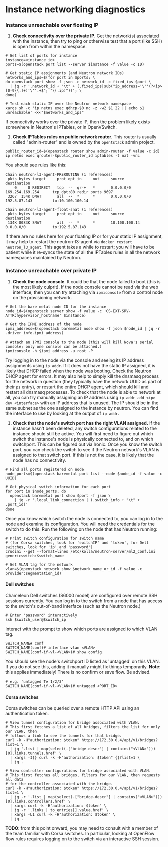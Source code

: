 # Instance networking diagnostics

### Instance unreachable over floating IP

1. **Check connectivity over the private IP**. Get the network(s) associated with the instance, then try to ping or otherwise test that a port (like SSH) is open from within the namespace.

```shell
# Get list of ports for instance
instance=<instance_id>
ports=$(openstack port list --server $instance -f value -c ID)

# Get static IP assignments (and Neutron network IDs)
networks_and_ips=$(for port in $ports; \
do openstack port show -f json -c network_id -c fixed_ips $port \
  | jq -r '.network_id + "\t" + (.fixed_ips|sub("ip_address='\''(?<ip>[0-9\\.]+)'\''.+$"; "\(.ip)"))'; \
done)

# Test each static IP over the Neutron network namespace
xargs sh -c 'ip netns exec qdhcp-$0 nc -z -w2 $1 22 || echo $1 unreachable' <<<"$networks_and_ips"
```

If connectivity works over the private IP, then the problem likely exists somewhere in Neutron's IPTables, or in OpenVSwitch.

1. **Check IPTables rules on public network router**. This router is usually called "admin-router" and is owned by the `opentstack` admin project.

```shell
public_router_id=$(openstack router show admin-router -f value -c id)
ip netns exec qrouter-$public_router_id iptables -t nat -vnL
```

You should see rules like this:

```
Chain neutron-l3-agent-PREROUTING (1 references)
 pkts bytes target     prot opt in     out     source               destination
    0     0 REDIRECT   tcp  --  qr-+   *       0.0.0.0/0            169.254.169.254      tcp dpt:80 redir ports 9697
 3267  154K DNAT       all  --  *      *       0.0.0.0/0            192.5.87.143         to:10.100.100.14

Chain neutron-l3-agent-float-snat (1 references)
 pkts bytes target     prot opt in     out     source               destination
 134K 8083K SNAT       all  --  *      *       10.100.100.14        0.0.0.0/0            to:192.5.87.143
```

If there are no rules here for your floating IP or for your static IP assignment, it may help to restart the neutron-l3-agent via `docker restart neutron_l3_agent`. This agent takes a while to restart; you will have to be patient while it re-syncs the state of all the IPTables rules in all the network namespaces maintained by Neutron.

### Instance unreachable over private IP

1. **Check the node console**. It could be that the node failed to boot (this is the most likely culprit). If the node console cannot be read via the web interface, then you can try attaching via `ipmiconsole` from a control node on the provisioning network.

```shell
# Get the bare metal node ID for the instance
node_id=$(openstack server show -f value -c 'OS-EXT-SRV-ATTR:hypervisor_hostname' $instance)

# Get the IPMI address of the node
ipmi_address=$(openstack baremetal node show -f json $node_id | jq -r .driver_info.ipmi_address)

# Attach an IPMI console to the node (this will kill Nova's serial console; only one console can be attached.)
ipmiconsole -h $ipmi_address -u root -P
```

Try logging in to the node via the console and seeing its IP address assignments using `ip addr`. If it does not have the static IP assigned, it is likely that DHCP failed when the node was booting. Check the Neutron DHCP agent for errors. It may also help to simply kill the dnsmasq process for the network in question (they typically have the network UUID as part of their `ps` entry), or restart the entire DHCP agent, which should kill and restart all dnsmasq processes. To check that the node is able to network at all, you can try manually assigning an IP address using `ip addr add <ip> dev <interface>` with an IP address that is unused. The IP should be in the same subnet as the one assigned to the instance by neutron. You can find the interface to use by looking at the output of `ip addr`.

1. **Check that the node's switch port has the right VLAN assigned.** If the instance hasn't been deleted, any switch configurations related to the instance should still be active. You will first need to figure out which switch the instance's node is physically connected to, and on which switchport. This can be figured out via Ironic. Once you know the switch port, you can check the switch to see if the Neutron network's VLAN is assigned to that switch port. If this is not the case, it is likely that the node has no connectivity.

```shell
# Find all ports registered on node
node_ports=$(openstack baremetal port list --node $node_id -f value -c UUID)

# Get physical switch information for each port
for port in $node_ports; do 
  openstack baremetal port show $port -f json \
    | jq -r '.local_link_connection | (.switch_info + "\t" + .port_id)'
done
```

Once you know which switch the node is connected to, you can log in to the node and examine its configuration. You will need the credentials for the switch to do this. Run the following on the node that has Neutron running:

```shell
# Print switch configuration for switch name
# (for Corsa switches, look for 'switchIP' and 'token', for Dell switches, look for 'ip' and 'password')
crudini --get --format=lines /etc/kolla/neutron-server/ml2_conf.ini genericswitch:$switch_name

# Get VLAN tag for the network
vlan=$(openstack network show $network_name_or_id -f value -c provider:segmentation_id)
```

#### Dell switches

Chameleon Dell switches (S6000 model) are configured over remote SSH sessions currently. You can log in to the switch from a node that has access to the switch's out-of-band interface (such as the Neutron node.)

```shell
# Enter 'password' interactively
ssh $switch_user@$switch_ip
```

Interact with the prompt to show which ports are assigned to which VLAN tag.

```
SWITCH_NAME# conf
SWITCH_NAME(conf)# interface vlan <VLAN>
SWITCH_NAME(conf-if-vl-<VLAN>)# show config
```

You should see the node's switchport ID listed as 'untagged' on this VLAN. If you do not see this, adding it manually might fix things temporarily. **Note**: this applies immediately! There is no confirm or save flow. Be advised.

```
# e.g. 'untagged Te 1/2/3'
SWITCH_NAME(conf-if-vl-<VLAN>)# untagged <PORT_ID>
```

#### Corsa switches

Corsa switches can be queried over a remote HTTP API using an authentication token.

```shell
# View tunnel configuration for bridge associated with VLAN.
# This first fetches a list of all bridges, filters the list for only our VLAN, then
# follows a link to see the tunnels for that bridge.
curl -k -H"authorization: $token" https://172.30.0.4/api/v1/bridges?list=1 \
  | jq '.list | map(select(.["bridge-descr"] | contains("<VLAN>")))[0].links.tunnels.href' \
  | xargs -I{} curl -k -H"authorization: $token" {}?list=1 \
  | jq .

# View controller configurations for bridge associated with VLAN.
# This first fetches all bridges, filters for our VLAN, then requests all data
# for the controller associated with the bridge.
curl -k -H"authorization: $token" https://172.30.0.4/api/v1/bridges?list=1 \
  | jq -r '.list | map(select(.["bridge-descr"] | contains("<VLAN>")))[0].links.controllers.href' \
  | xargs curl -k -H"authorization: $token" \
  | jq -r '.links | to_entries[].value.href' \
  | xargs -L1 curl -k -H"authorization: $token" \
  | jq .
```

**TODO**: from this point onward, you may need to consult with a member of the team familiar with Corsa switches. In particular, looking at OpenFlow flow rules requires logging on to the switch via an interactive SSH session.
